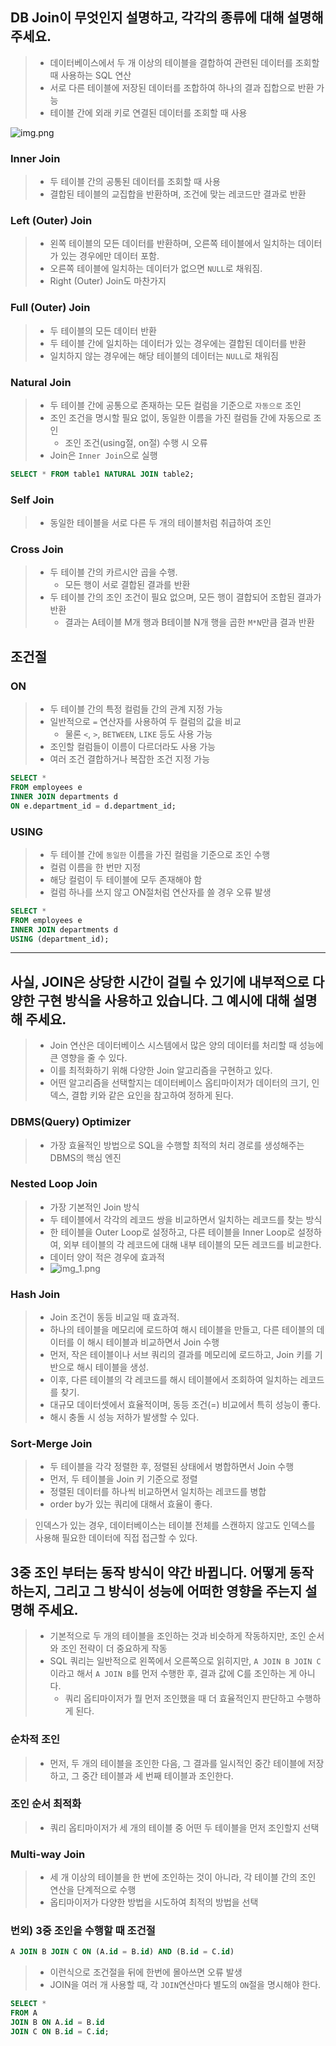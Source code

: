 ## DB Join이 무엇인지 설명하고, 각각의 종류에 대해 설명해 주세요.
> - 데이터베이스에서 두 개 이상의 테이블을 결합하여 관련된 데이터를 조회할 때 사용하는 SQL 연산
> - 서로 다른 테이블에 저장된 데이터를 조합하여 하나의 결과 집합으로 반환 가능
> - 테이블 간에 외래 키로 연결된 데이터를 조회할 때 사용

![img.png](img.png)
### Inner Join
> - 두 테이블 간의 공통된 데이터를 조회할 때 사용
> - 결합된 테이블의 교집합을 반환하며, 조건에 맞는 레코드만 결과로 반환

### Left (Outer) Join
> - 왼쪽 테이블의 모든 데이터를 반환하며, 오른쪽 테이블에서 일치하는 데이터가 있는 경우에만 데이터 포함.
> - 오른쪽 테이블에 일치하는 데이터가 없으면 `NULL`로 채워짐.
> - Right (Outer) Join도 마찬가지

### Full (Outer) Join
> - 두 테이블의 모든 데이터 반환
> - 두 테이블 간에 일치하는 데이터가 있는 경우에는 결합된 데이터를 반환
> - 일치하지 않는 경우에는 해당 테이블의 데이터는 `NULL`로 채워짐

### Natural Join
> - 두 테이블 간에 공통으로 존재하는 모든 컬럼을 기준으로 `자동으로` 조인
> - 조인 조건을 명시할 필요 없이, 동일한 이름을 가진 컬럼들 간에 자동으로 조인
>   - 조인 조건(using절, on절) 수행 시 오류
> - Join은 `Inner Join`으로 실행
```sql
SELECT * FROM table1 NATURAL JOIN table2;
```

### Self Join
> - 동일한 테이블을 서로 다른 두 개의 테이블처럼 취급하여 조인

### Cross Join
> - 두 테이블 간의 카르시안 곱을 수행.
>   - 모든 행이 서로 결합된 결과를 반환
> - 두 테이블 간의 조인 조건이 필요 없으며, 모든 행이 결합되어 조합된 결과가 반환
>   - 결과는 A테이블 M개 행과 B테이블 N개 행을 곱한 `M*N`만큼 결과 반환

## 조건절
### ON
> - 두 테이블 간의 특정 컬럼들 간의 관계 지정 가능
> - 일반적으로 `=` 연산자를 사용하여 두 컬럼의 값을 비교
>   - 물론 `<`, `>`, `BETWEEN`, `LIKE` 등도 사용 가능
> - 조인할 컬럼들이 이름이 다르더라도 사용 가능
> - 여러 조건 결합하거나 복잡한 조건 지정 가능
```sql
SELECT *
FROM employees e
INNER JOIN departments d
ON e.department_id = d.department_id;
```

### USING
> - 두 테이블 간에 `동일한` 이름을 가진 컬럼을 기준으로 조인 수행
> - 컬럼 이름을 한 번만 지정
> - 해당 컬럼이 두 테이블에 모두 존재해야 함
> - 컬럼 하나를 쓰지 않고 ON절처럼 연산자를 쓸 경우 오류 발생
```sql
SELECT *
FROM employees e
INNER JOIN departments d
USING (department_id);
```

---

## 사실, JOIN은 상당한 시간이 걸릴 수 있기에 내부적으로 다양한 구현 방식을 사용하고 있습니다. 그 예시에 대해 설명해 주세요.
> - Join 연산은 데이터베이스 시스템에서 많은 양의 데이터를 처리할 때 성능에 큰 영향을 줄 수 있다.
> - 이를 최적화하기 위해 다양한 Join 알고리즘을 구현하고 있다.
> - 어떤 알고리즘을 선택할지는 데이터베이스 옵티마이저가 데이터의 크기, 인덱스, 결합 키와 같은 요인을 참고하여 정하게 된다.

### DBMS(Query) Optimizer
> - 가장 효율적인 방법으로 SQL을 수행할 최적의 처리 경로를 생성해주는 DBMS의 핵심 엔진

### Nested Loop Join
> - 가장 기본적인 Join 방식
> - 두 테이블에서 각각의 레코드 쌍을 비교하면서 일치하는 레코드를 찾는 방식
> - 한 테이블을 Outer Loop로 설정하고, 다른 테이블을 Inner Loop로 설정하여, 외부 테이블의 각 레코드에 대해 내부 테이블의 모든 레코드를 비교한다.
> - 데이터 양이 적은 경우에 효과적
> - ![img_1.png](img_1.png)

### Hash Join
> - Join 조건이 동등 비교일 때 효과적.
> - 하나의 테이블을 메모리에 로드하여 해시 테이블을 만들고, 다른 테이블의 데이터를 이 해시 테이블과 비교하면서 Join 수행
> - 먼저, 작은 테이블이나 서브 쿼리의 결과를 메모리에 로드하고, Join 키를 기반으로 해시 테이블을 생성.
> - 이후, 다른 테이블의 각 레코드를 해시 테이블에서 조회하여 일치하는 레코드를 찾기.
> - 대규모 데이터셋에서 효율적이며, 동등 조건(=) 비교에서 특히 성능이 좋다.
> - 해시 충돌 시 성능 저하가 발생할 수 있다.

### Sort-Merge Join
> - 두 테이블을 각각 정렬한 후, 정렬된 상태에서 병합하면서 Join 수행
> - 먼저, 두 테이블을 Join 키 기준으로 정렬
> - 정렬된 데이터를 하나씩 비교하면서 일치하는 레코드를 병합
> - order by가 있는 쿼리에 대해서 효율이 좋다.

> 인덱스가 있는 경우, 데이터베이스는 테이블 전체를 스캔하지 않고도 인덱스를 사용해 필요한 데이터에 직접 접근할 수 있다.

## 3중 조인 부터는 동작 방식이 약간 바뀝니다. 어떻게 동작하는지, 그리고 그 방식이 성능에 어떠한 영향을 주는지 설명해 주세요.
> - 기본적으로 두 개의 테이블을 조인하는 것과 비슷하게 작동하지만, 조인 순서와 조인 전략이 더 중요하게 작동
> - SQL 쿼리는 일반적으로 왼쪽에서 오른쪽으로 읽히지만, `A JOIN B JOIN C`이라고 해서 `A JOIN B`를 먼저 수행한 후, 결과 값에 C를 조인하는 게 아니다.
>   - 쿼리 옵티마이저가 뭘 먼저 조인했을 때 더 효율적인지 판단하고 수행하게 된다.

### 순차적 조인
> - 먼저, 두 개의 테이블을 조인한 다음, 그 결과를 일시적인 중간 테이블에 저장하고, 그 중간 테이블과 세 번째 테이블과 조인한다.

### 조인 순서 최적화
> - 쿼리 옵티마이저가 세 개의 테이블 중 어떤 두 테이블을 먼저 조인할지 선택

### Multi-way Join
> - 세 개 이상의 테이블을 한 번에 조인하는 것이 아니라, 각 테이블 간의 조인 연산을 단계적으로 수행
> - 옵티마이저가 다양한 방법을 시도하여 최적의 방법을 선택

### 번외) 3중 조인을 수행할 때 조건절
```sql
A JOIN B JOIN C ON (A.id = B.id) AND (B.id = C.id)
```
> - 이런식으로 조건절을 뒤에 한번에 몰아쓰면 오류 발생
> - JOIN을 여러 개 사용할 때, 각 `JOIN`연산마다 별도의 `ON`절을 명시해야 한다.

```sql
SELECT *
FROM A
JOIN B ON A.id = B.id
JOIN C ON B.id = C.id;
```
